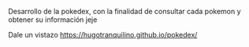 Desarrollo de la pokedex, con la finalidad de consultar cada pokemon y obtener su información jeje

Dale un vistazo 
    https://hugotranquilino.github.io/pokedex/